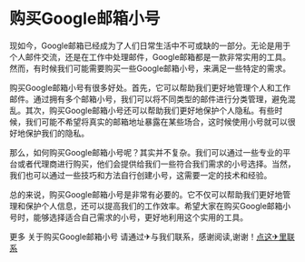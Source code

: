 # 购买Google邮箱小号

现如今，Google邮箱已经成为了人们日常生活中不可或缺的一部分。无论是用于个人邮件交流，还是在工作中处理邮件，Google邮箱都是一款非常实用的工具。然而，有时候我们可能需要购买一些Google邮箱小号，来满足一些特定的需求。

购买Google邮箱小号有很多好处。首先，它可以帮助我们更好地管理个人和工作邮件。通过拥有多个邮箱小号，我们可以将不同类型的邮件进行分类管理，避免混乱。其次，购买Google邮箱小号还可以帮助我们更好地保护个人隐私。有些时候，我们可能不希望将真实的邮箱地址暴露在某些场合，这时候使用小号就可以很好地保护我们的隐私。

那么，如何购买Google邮箱小号呢？其实并不复杂。我们可以通过一些专业的平台或者代理商进行购买，他们会提供给我们一些符合我们需求的小号选择。当然，我们也可以通过一些技巧和方法自行创建小号，这需要一定的技术和经验。

总的来说，购买Google邮箱小号是非常有必要的。它不仅可以帮助我们更好地管理和保护个人信息，还可以提高我们的工作效率。希望大家在购买Google邮箱小号时，能够选择适合自己需求的小号，更好地利用这个实用的工具。

更多 关于购买Google邮箱小号 请通过✈与我们联系，感谢阅读,谢谢！[点这✈里联系](https://a.k02.cc)